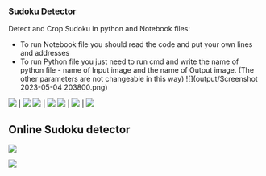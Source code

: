 ### Sudoku Detector

Detect and Crop Sudoku in python and Notebook files: 
* To run Notebook file you should read the code and put your own lines and addresses
* To run Python file you just need to run cmd and write the name of python file - name of Input image and the name of Output image.
  (The other parameters are not changeable in this way)
![](output/Screenshot 2023-05-04 203800.png)

![](input/sudoku1.jpg) | ![](output/result1.jpg)
![](input/sudoku2.jpg) | ![](output/result2.jpg)
![](input/sudoku3.png) | ![](output/result3.jpg) | ![](output/result.jpg)

 
## Online Sudoku detector

![](output/online_sudoku_detector.png)

![](output/Cropped_online_sudoku_recorder.png)
